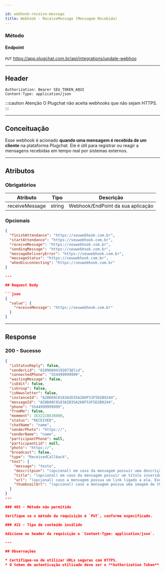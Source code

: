 ```yaml
---

id: webhook-receive-message
title: Webhook - ReceiveMessage (Mensagem Recebida)
---
```

### Método

#### Endpoint

`PUT` <https://app.plugchat.com.br/api/integrations/update-webhoo>

---

## Header

```https
Authorization: Bearer SEU_TOKEN_AQUI
Content-Type: application/json
```

\:::caution Atenção
O Plugchat não aceita webhooks que não sejam HTTPS.
\:::

---

## Conceituação

Esse webhook é acionado **quando uma mensagem é recebida de um cliente** na plataforma Plugchat. Ele é útil para registrar ou reagir a mensagens recebidas em tempo real por sistemas externos.

---

## Atributos

### Obrigatórios

| Atributo       | Tipo   | Descrição                         |
| -------------- | ------ | --------------------------------- |
| receiveMessage | string | Webhook/EndPoint da sua aplicação |

### Opcionais

```json
{
  "finishAttendance": "https://seuwebhook.com.br",
  "startAttendance": "https://seuwebhook.com.br",
  "receiveMessage": "https://seuwebhook.com.br",
  "sendingMessage": "https://seuwebhook.com.br",
  "messageDeliveryError": "https://seuwebhook.com.br",
  "messageStatus": "https://seuwebhook.com.br",
  "whenDisconnecting": "https://seuwebhook.com.br"
}

---

## Request Body

```json
{
  "value": {
    "receiveMessage": "https://seuwebhook.com.br"
  }
}
```

---

## Response

### 200 - Sucesso

```json
{
  "isStatusReply": false,
  "senderLid": "81896604192873@lid",
  "connectedPhone": "554499999999",
  "waitingMessage": false,
  "isEdit": false,
  "isGroup": false,
  "isNewsletter": false,
  "instanceId": "A20DA9C0183A2D35A260F53F5D2B9244",
  "messageId": "A20DA9C0183A2D35A260F53F5D2B9244",
  "phone": "5544999999999",
  "fromMe": false,
  "momment": 1632228638000,
  "status": "RECEIVED",
  "chatName": "name",
  "senderPhoto": "https://",
  "senderName": "name",
  "participantPhone": null,
  "participantLid": null,
  "photo": "https://",
  "broadcast": false,
  "type": "ReceivedCallback",
  "text": {
    "message": "teste",
    "descritpion": "(opcional) em caso da mensagem possuir uma descrição inserida pelo WhatsApp",
    "title": "(opcional) em caso da mensagem possuir um título inserido pelo WhatsApp",
    "url": "(opcional) caso a mensagem possua um link ligado a ela. Exemplo: mensagem de catálogo possui um botão 'Ver catálogo'",
    "thumbnailUrl": "(opcional) caso a mensagem possua uma imagem de thumbnail ligada a ela. Exemplo: mensagem de convite de grupo possui a imagem do grupo"
  }
}
---

### 405 - Método não permitido

Verifique se o método da requisição é `PUT`, conforme especificado.

### 415 - Tipo de conteúdo inválido

Adicione no header da requisição o `Content-Type: application/json`.

---

## Observações

* Certifique-se de utilizar URLs seguras com HTTPS.
* O token de autenticação utilizado deve ser o **Authorization Token** fornecido pelo painel administrador do Plugchat.

